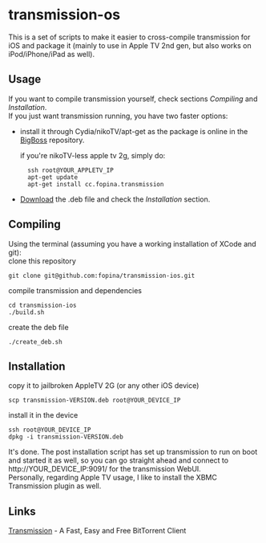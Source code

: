 transmission-os
==========
This is a set of scripts to make it easier to cross-compile transmission for iOS and package it (mainly to use in Apple TV 2nd gen, but also works on iPod/iPhone/iPad as well).

Usage
-----

If you want to compile transmission yourself, check sections _Compiling_ and _Installation_.  
If you just want transmission running, you have two faster options:  

- install it through Cydia/nikoTV/apt-get as the package is online in the [BigBoss](http://apt.thebigboss.org/onepackage.php?bundleid=cc.fopina.transmission) repository.  

	if you're nikoTV-less apple tv 2g, simply do:

		ssh root@YOUR_APPLETV_IP
		apt-get update
		apt-get install cc.fopina.transmission

- [Download](https://github.com/fopina/transmission-ios/downloads) the .deb file and check the _Installation_ section.  


Compiling
-----

Using the terminal (assuming you have a working installation of XCode and git):  
clone this repository

	git clone git@github.com:fopina/transmission-ios.git
compile transmission and dependencies

	cd transmission-ios
	./build.sh
create the deb file

	./create_deb.sh

Installation
-----

copy it to jailbroken AppleTV 2G (or any other iOS device)

	scp transmission-VERSION.deb root@YOUR_DEVICE_IP
install it in the device

	ssh root@YOUR_DEVICE_IP
	dpkg -i transmission-VERSION.deb
	
It's done. The post installation script has set up transmission to run on boot and started it as well, so you can go straight ahead and connect to http://YOUR_DEVICE_IP:9091/ for the transmission WebUI.  
Personally, regarding Apple TV usage, I like to install the XBMC Transmission plugin as well.

Links
-------
[Transmission](http://www.transmissionbt.com/) - A Fast, Easy and Free BitTorrent Client
